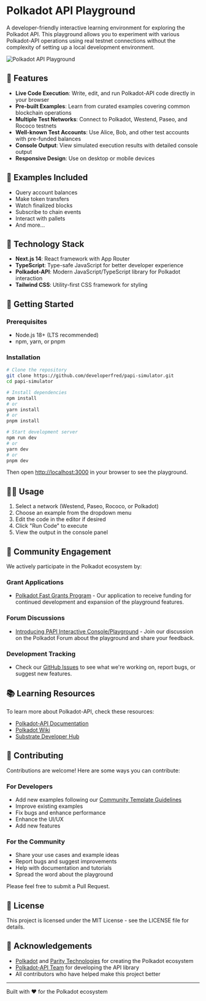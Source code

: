 # Polkadot API Playground

A developer-friendly interactive learning environment for exploring the Polkadot API. This playground allows you to experiment with various Polkadot-API operations using real testnet connections without the complexity of setting up a local development environment.

![Polkadot API Playground](https://img.shields.io/badge/Polkadot-API%20Playground-E6007A)

## 🚀 Features

- **Live Code Execution**: Write, edit, and run Polkadot-API code directly in your browser
- **Pre-built Examples**: Learn from curated examples covering common blockchain operations
- **Multiple Test Networks**: Connect to Polkadot, Westend, Paseo, and Rococo testnets
- **Well-known Test Accounts**: Use Alice, Bob, and other test accounts with pre-funded balances
- **Console Output**: View simulated execution results with detailed console output
- **Responsive Design**: Use on desktop or mobile devices

## 🧰 Examples Included

- Query account balances
- Make token transfers
- Watch finalized blocks
- Subscribe to chain events
- Interact with pallets
- And more...

## 🧩 Technology Stack

- **Next.js 14**: React framework with App Router
- **TypeScript**: Type-safe JavaScript for better developer experience
- **Polkadot-API**: Modern JavaScript/TypeScript library for Polkadot interaction
- **Tailwind CSS**: Utility-first CSS framework for styling

## 🏁 Getting Started

### Prerequisites

- Node.js 18+ (LTS recommended)
- npm, yarn, or pnpm

### Installation

```bash
# Clone the repository
git clone https://github.com/developerfred/papi-simulator.git
cd papi-simulator

# Install dependencies
npm install
# or
yarn install
# or
pnpm install

# Start development server
npm run dev
# or
yarn dev
# or
pnpm dev
```

Then open [http://localhost:3000](http://localhost:3000) in your browser to see the playground.

## 👨‍💻 Usage

1. Select a network (Westend, Paseo, Rococo, or Polkadot)
2. Choose an example from the dropdown menu
3. Edit the code in the editor if desired
4. Click "Run Code" to execute
5. View the output in the console panel

## 💬 Community Engagement

We actively participate in the Polkadot ecosystem by:

### Grant Applications
- [Polkadot Fast Grants Program](https://github.com/Polkadot-Fast-Grants/apply/pull/4) - Our application to receive funding for continued development and expansion of the playground features.

### Forum Discussions
- [Introducing PAPI Interactive Console/Playground](https://forum.polkadot.network/t/introducing-papi-interactive-console-playground/12425) - Join our discussion on the Polkadot Forum about the playground and share your feedback.

### Development Tracking
- Check our [GitHub Issues](https://github.com/developerfred/papi-simulator/issues) to see what we're working on, report bugs, or suggest new features.

## 📚 Learning Resources

To learn more about Polkadot-API, check these resources:

- [Polkadot-API Documentation](https://papi.how/getting-started/)
- [Polkadot Wiki](https://wiki.polkadot.network/)
- [Substrate Developer Hub](https://substrate.dev/)

## 🤝 Contributing

Contributions are welcome! Here are some ways you can contribute:

### For Developers
- Add new examples following our [Community Template Guidelines](./COMMUNITY_TEMPLATES.md)
- Improve existing examples
- Fix bugs and enhance performance
- Enhance the UI/UX
- Add new features

### For the Community
- Share your use cases and example ideas
- Report bugs and suggest improvements
- Help with documentation and tutorials
- Spread the word about the playground

Please feel free to submit a Pull Request.

## 📄 License

This project is licensed under the MIT License - see the LICENSE file for details.

## 🙏 Acknowledgements

- [Polkadot](https://polkadot.network/) and [Parity Technologies](https://www.parity.io/) for creating the Polkadot ecosystem
- [Polkadot-API Team](https://github.com/polkadot-api/polkadot-api) for developing the API library
- All contributors who have helped make this project better

---

Built with ❤️ for the Polkadot ecosystem